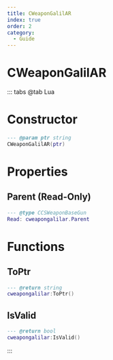 ```yaml
---
title: CWeaponGalilAR
index: true
order: 2
category:
  - Guide
---
```


# CWeaponGalilAR

::: tabs
@tab Lua
# Constructor
```lua
--- @param ptr string
CWeaponGalilAR(ptr)
```
# Properties
## Parent (Read-Only)
```lua
--- @type CCSWeaponBaseGun
Read: cweapongalilar.Parent
```
# Functions
## ToPtr
```lua
--- @return string
cweapongalilar:ToPtr()
```
## IsValid
```lua
--- @return bool
cweapongalilar:IsValid()
```

:::